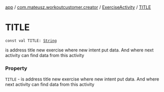 [app](../../index.md) / [com.mateusz.workoutcustomer.creator](../index.md) / [ExerciseActivity](index.md) / [TITLE](./-t-i-t-l-e.md)

# TITLE

`const val TITLE: `[`String`](https://kotlinlang.org/api/latest/jvm/stdlib/kotlin/-string/index.html)

is address title new exercise where new intent put data. And where next activity can find data from this activity

### Property

`TITLE` - is address title new exercise where new intent put data. And where next activity can find data from this activity